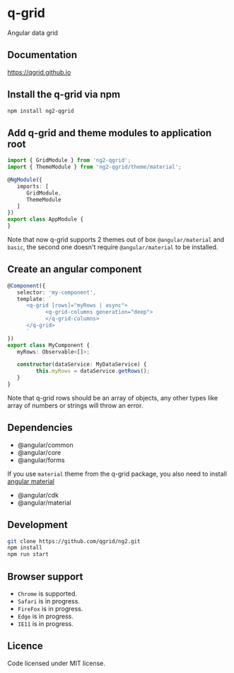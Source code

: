 # q-grid
Angular data grid

## Documentation
https://qgrid.github.io

## Install the q-grid via npm

```bash
npm install ng2-qgrid
```

## Add q-grid and theme modules to application root

```typescript
import { GridModule } from 'ng2-qgrid';
import { ThemeModule } from 'ng2-qgrid/theme/material';

@NgModule({
   imports: [
      GridModule,
      ThemeModule
   ]
})
export class AppModule {
}
```
Note that now q-grid supports 2 themes out of box `@angular/material` and `basic`, the second one doesn't require `@angular/material` to be installed.

## Create an angular component

```typescript
@Component({
   selector: 'my-component',
   template: `
      <q-grid [rows]="myRows | async">
            <q-grid-columns generation="deep">
            </q-grid-columns>
      </q-grid>
      `
})
export class MyComponent {
   myRows: Observable<[]>;

   constructor(dataService: MyDataService) {
         this.myRows = dataService.getRows();
   }
}
```

Note that q-grid rows should be an array of objects, any other types like array of numbers or strings will throw an error.

## Dependencies

*  @angular/common
*  @angular/core
*  @angular/forms

If you use `material` theme from the q-grid package, you also need to install [angular material](https://material.angular.io/)

* @angular/cdk
* @angular/material

## Development

```bash
git clone https://github.com/qgrid/ng2.git
npm install
npm run start
```

## Browser support

* `Chrome` is supported.
* `Safari` is in progress.
* `FireFox` is in progress.
* `Edge` is in progress.
* `IE11` is in progress.

## Licence

Code licensed under MIT license.
